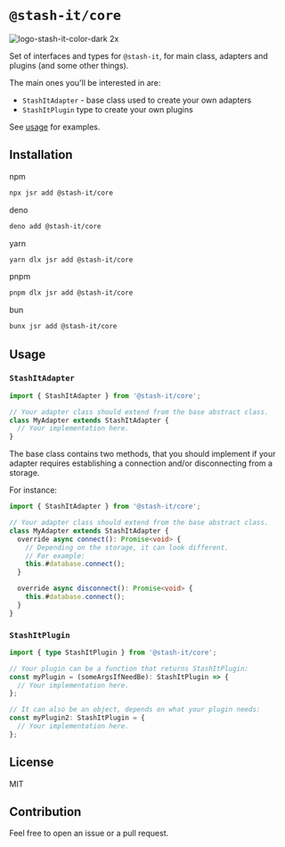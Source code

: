 # `@stash-it/core`

![logo-stash-it-color-dark 2x](https://user-images.githubusercontent.com/1819138/30385483-99fd209c-98a7-11e7-85e2-595791d8d894.png)

Set of interfaces and types for `@stash-it`, for main class, adapters and plugins (and some other things).

The main ones you'll be interested in are:

- `StashItAdapter` - base class used to create your own adapters
- `StashItPlugin` type to create your own plugins

See [usage](#usage) for examples.

## Installation

npm
```bash
npx jsr add @stash-it/core
```

deno
```bash
deno add @stash-it/core
```

yarn
```bash
yarn dlx jsr add @stash-it/core
```

pnpm
```bash
pnpm dlx jsr add @stash-it/core
```

bun
```bash
bunx jsr add @stash-it/core
```

## Usage

### `StashItAdapter`

```typescript
import { StashItAdapter } from '@stash-it/core';

// Your adapter class should extend from the base abstract class.
class MyAdapter extends StashItAdapter {
  // Your implementation here.
}
```

The base class contains two methods, that you should implement if your adapter requires establishing a connection and/or disconnecting from a storage.

For instance:

```typescript
import { StashItAdapter } from '@stash-it/core';

// Your adapter class should extend from the base abstract class.
class MyAdapter extends StashItAdapter {
  override async connect(): Promise<void> {
    // Depending on the storage, it can look different.
    // For example:
    this.#database.connect();
  }

  override async disconnect(): Promise<void> {
    this.#database.connect();
  }
}
```

### `StashItPlugin`

```typescript
import { type StashItPlugin } from '@stash-it/core';

// Your plugin can be a function that returns StashItPlugin:
const myPlugin = (someArgsIfNeedBe): StashItPlugin => {
  // Your implementation here.
};

// It can also be an object, depends on what your plugin needs:
const myPlugin2: StashItPlugin = {
  // Your implementation here.
};
```

## License

MIT

## Contribution

Feel free to open an issue or a pull request.
